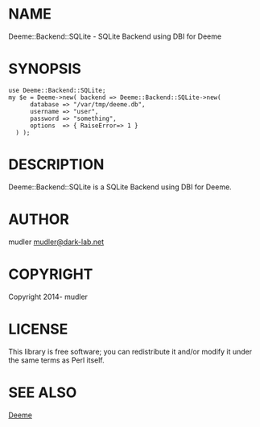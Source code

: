 # NAME

Deeme::Backend::SQLite - SQLite Backend using DBI for Deeme

# SYNOPSIS

    use Deeme::Backend::SQLite;
    my $e = Deeme->new( backend => Deeme::Backend::SQLite->new(
          database => "/var/tmp/deeme.db",
          username => "user",
          password => "something",
          options  => { RaiseError=> 1 }
      ) );

# DESCRIPTION

Deeme::Backend::SQLite is a SQLite Backend using DBI for Deeme.

# AUTHOR

mudler <mudler@dark-lab.net>

# COPYRIGHT

Copyright 2014- mudler

# LICENSE

This library is free software; you can redistribute it and/or modify
it under the same terms as Perl itself.

# SEE ALSO

[Deeme](https://metacpan.org/pod/Deeme)
